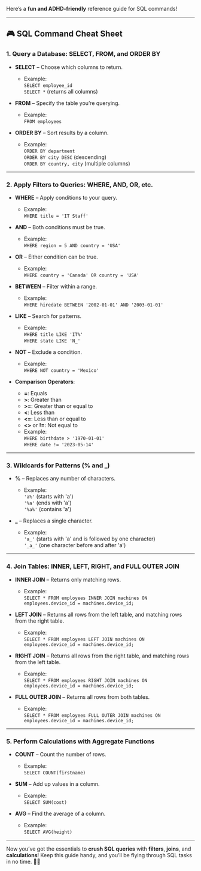 Here’s a **fun and ADHD-friendly** reference guide for SQL commands!

---

## **🎮 SQL Command Cheat Sheet**

### **1. Query a Database: SELECT, FROM, and ORDER BY**

- **SELECT** – Choose which columns to return.  
  - Example:  
    `SELECT employee_id`  
    `SELECT *` (returns all columns)

- **FROM** – Specify the table you’re querying.  
  - Example:  
    `FROM employees`

- **ORDER BY** – Sort results by a column.  
  - Example:  
    `ORDER BY department`  
    `ORDER BY city DESC` (descending)  
    `ORDER BY country, city` (multiple columns)

---

### **2. Apply Filters to Queries: WHERE, AND, OR, etc.**

- **WHERE** – Apply conditions to your query.  
  - Example:  
    `WHERE title = 'IT Staff'`

- **AND** – Both conditions must be true.  
  - Example:  
    `WHERE region = 5 AND country = 'USA'`

- **OR** – Either condition can be true.  
  - Example:  
    `WHERE country = 'Canada' OR country = 'USA'`

- **BETWEEN** – Filter within a range.  
  - Example:  
    `WHERE hiredate BETWEEN '2002-01-01' AND '2003-01-01'`

- **LIKE** – Search for patterns.  
  - Example:  
    `WHERE title LIKE 'IT%'`  
    `WHERE state LIKE 'N_'`

- **NOT** – Exclude a condition.  
  - Example:  
    `WHERE NOT country = 'Mexico'`

- **Comparison Operators**:  
  - **=**: Equals  
  - **>**: Greater than  
  - **>=**: Greater than or equal to  
  - **<**: Less than  
  - **<=**: Less than or equal to  
  - **<>** or **!=**: Not equal to  
  - Example:  
    `WHERE birthdate > '1970-01-01'`  
    `WHERE date != '2023-05-14'`

---

### **3. Wildcards for Patterns (% and _)**

- **%** – Replaces any number of characters.  
  - Example:  
    `'a%'` (starts with 'a')  
    `'%a'` (ends with 'a')  
    `'%a%'` (contains 'a')

- **_** – Replaces a single character.  
  - Example:  
    `'a_'` (starts with 'a' and is followed by one character)  
    `'_a_'` (one character before and after 'a')

---

### **4. Join Tables: INNER, LEFT, RIGHT, and FULL OUTER JOIN**

- **INNER JOIN** – Returns only matching rows.  
  - Example:  
    `SELECT * FROM employees INNER JOIN machines ON employees.device_id = machines.device_id;`

- **LEFT JOIN** – Returns all rows from the left table, and matching rows from the right table.  
  - Example:  
    `SELECT * FROM employees LEFT JOIN machines ON employees.device_id = machines.device_id;`

- **RIGHT JOIN** – Returns all rows from the right table, and matching rows from the left table.  
  - Example:  
    `SELECT * FROM employees RIGHT JOIN machines ON employees.device_id = machines.device_id;`

- **FULL OUTER JOIN** – Returns all rows from both tables.  
  - Example:  
    `SELECT * FROM employees FULL OUTER JOIN machines ON employees.device_id = machines.device_id;`

---

### **5. Perform Calculations with Aggregate Functions**

- **COUNT** – Count the number of rows.  
  - Example:  
    `SELECT COUNT(firstname)`

- **SUM** – Add up values in a column.  
  - Example:  
    `SELECT SUM(cost)`

- **AVG** – Find the average of a column.  
  - Example:  
    `SELECT AVG(height)`

---

Now you’ve got the essentials to **crush SQL queries** with **filters**, **joins**, and **calculations**! Keep this guide handy, and you’ll be flying through SQL tasks in no time. 🚀🎉